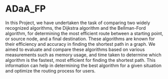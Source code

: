 # ADaA_FP
In this Project, we have undertaken the task of comparing two widely recognized algorithms, the Dijkstra algorithm and the Bellman-Ford algorithm, for determining the most efficient route between a starting point, or source node, and a final destination. These algorithms are known for their efficiency and accuracy in finding the shortest path in a graph. We aimed to evaluate and compare these algorithms based on various measurements such as memory usage, and time taken to determine which algorithm is the fastest, most efficient for finding the shortest path. This information can help in determining the best algorithm for a given situation and optimize the routing process for users.
